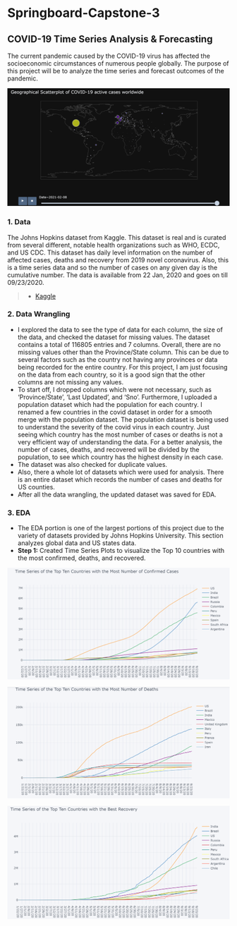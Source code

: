 # Springboard-Capstone-3
## **COVID-19 Time Series Analysis & Forecasting**

The current pandemic caused by the COVID-19 virus has affected the socioeconomic circumstances of numerous people globally. The purpose of this project will be to analyze the time series and forecast outcomes of the pandemic.

![](Capstone%203%20(Modeling)/Geographical%20Scatterplot.PNG)

### **1. Data**

The Johns Hopkins dataset from Kaggle. This dataset is real and is curated from several different, notable health organizations such as WHO, ECDC, and US CDC. This dataset has daily level information on the number of affected cases, deaths and recovery from 2019 novel coronavirus. Also, this is a time series data and so the number of cases on any given day is the cumulative number. The data is available from 22 Jan, 2020 and goes on till 09/23/2020.

> * [Kaggle](https://www.kaggle.com/sudalairajkumar/novel-corona-virus-2019-dataset)

### **2. Data Wrangling**

* I explored the data to see the type of data for each column, the size of the data, and checked the dataset for missing values. The dataset contains a total of 116805 entries and 7 columns. Overall, there are no missing values other than the Province/State column. This can be due to several factors such as the country not having any provinces or data being recorded for the entire country. For this project, I am just focusing on the data from each country, so it is a good sign that the other columns are not missing any values.
* To start off, I dropped columns which were not necessary, such as ‘Province/State’, ‘Last Updated’, and ‘Sno’. Furthermore, I uploaded a population dataset which had the population for each country. I renamed a few countries in the covid dataset in order for a smooth merge with the population dataset. The population dataset is being used to understand the severity of the covid virus in each country. Just seeing which country has the most number of cases or deaths is not a very efficient way of understanding the data. For a better analysis, the number of cases, deaths, and recovered will be divided by the population, to see which country has the highest density in each case.
* The dataset was also checked for duplicate values.
* Also, there a whole lot of datasets which were used for analysis. There is an entire dataset which records the number of cases and deaths for US counties. 
* After all the data wrangling, the updated dataset was saved for EDA.

### **3. EDA**

* The EDA portion is one of the largest portions of this project due to the variety of datasets provided by Johns Hopkins University. This section analyzes global data and US states data.
* **Step 1:** Created Time Series Plots to visualize the Top 10 countries with the most confirmed, deaths, and recovered.

![](Capstone%203%20(EDA)/Time%20Series%20of%20Top%2010%20Confirmed.PNG)

![](Capstone%203%20(EDA)/Time%20Series%20of%20Top%2010%20Deaths.PNG)

![](Capstone%203%20(EDA)/Time%20Series%20of%20Top%2010%20Recovered.PNG)

